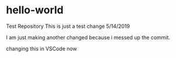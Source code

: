 # hello-world
Test Repository
This is just a test change 5/14/2019

I am just making another changed because i messed up the commit.

changing this in VSCode now